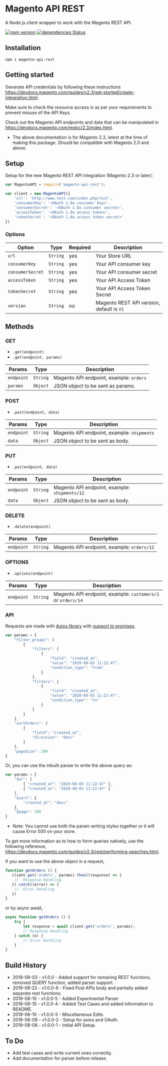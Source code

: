 # Magento API REST

A Node.js client wrapper to work with the Magento REST API.

[![npm version](https://badge.fury.io/js/magento-api-rest.svg)](https://www.npmjs.com/package/magento-api-rest)
[![dependencies Status](https://david-dm.org/aadityachakravarty/magento-api-rest/status.svg)](https://david-dm.org/aadityachakravarty/magento-api-rest)

## Installation

```
npm i magento-api-rest
```

## Getting started

Generate API credentials by following these instructions <https://devdocs.magento.com/guides/v2.3/get-started/create-integration.html>.

Make sure to check the resource access is as per your requirements to prevent misuse of the API Keys.

Check out the Magento API endpoints and data that can be manipulated in <https://devdocs.magento.com/redoc/2.3/index.html>.

* The above documentation is for Magento 2.3, latest at the time of making this package. Should be compatible with Magento 2.0 and above.

## Setup

Setup for the new Magento REST API integration (Magento 2.3 or later):

```js
var MagentoAPI = require('magento-api-rest');

var client = new MagentoAPI({
    'url': 'http://www.test.com/index.php/rest',
    'consumerKey': '<OAuth 1.0a consumer key>',
    'consumerSecret': '<OAuth 1.0a consumer secret>',
    'accessToken': '<OAuth 1.0a access token>',
    'tokenSecret': '<OAuth 1.0a access token secret>'
})
```

### Options

| Option              | Type      | Required | Description                                                |
|---------------------|-----------|----------| -----------------------------------------------------------|
| `url`               | `String`  | yes      | Your Store URL                                             |
| `consumerKey`       | `String`  | yes      | Your API consumer key                                      |
| `consumerSecret`    | `String`  | yes      | Your API consumer secret                                   |
| `accessToken`       | `String`  | yes      | Your API Access Token                                      |
| `tokenSecret`       | `String`  | yes      | Your API Access Token Secret                               |
| `version`           | `String`  | no       | Magento REST API version, default is `V1`                  |

## Methods

### GET

- `.get(endpoint)`
- `.get(endpoint, params)`

| Params     | Type     | Description                                                   |
|------------|----------|---------------------------------------------------------------|
| `endpoint` | `String` | Magento API endpoint, example: `orders`                       |
| `params`   | `Object` | JSON object to be sent as params.                             |

### POST

- `.post(endpoint, data)`

| Params     | Type     | Description                                                 |
|------------|----------|-------------------------------------------------------------|
| `endpoint` | `String` | Magento API endpoint, example: `shipments`                  |
| `data`     | `Object` | JSON object to be sent as body.                             |

### PUT

- `.put(endpoint, data)`

| Params     | Type     | Description                                                 |
|------------|----------|-------------------------------------------------------------|
| `endpoint` | `String` | Magento API endpoint, example: `shipments/12`               |
| `data`     | `Object` | JSON object to be sent as body.                             |

### DELETE

- `.delete(endpoint)`

| Params     | Type     | Description                                                     |
|------------|----------|-----------------------------------------------------------------|
| `endpoint` | `String` | Magento API endpoint, example: `orders/12`                      |

### OPTIONS

- `.options(endpoint)`

| Params     | Type     | Description                                                     |
|------------|----------|-----------------------------------------------------------------|
| `endpoint` | `String` | Magento API endpoint, example: `customers/1` or `orders/14`     |


### API

Requests are made with [Axios library](https://github.com/axios/axios) with [support to promises](https://github.com/axios/axios#promises).

```js
var params = {
    "filter_groups": [
        {
            "filters": [
                {
                    "field": "created_at",
                    "value": "2019-08-03 11:22:47",
                    "condition_type": "from"
                }
            ],
            "filters": [
                {   
                    "field": "created_at",
                    "value": "2020-08-03 11:22:47",
                    "condition_type": "to"
                }
            ]
        }
    ],
    "sortOrders": [
        {
            "field": "created_at",
            "direction": "desc"
        }
    ],
    "pageSize": 200
}
```
Or, you can use the inbuilt parser to write the above query as:
```js
var params = {
    "$or": [
        { "created_at": "2019-08-03 11:22:47" },
        { "created_at": "2020-08-03 11:22:47" }
    ],
    "$sort": {
        "created_at": "desc"
    },
    "$page": 200
}
```
* Note: You cannot use both the param writing styles together or it will cause Error 500 on your store.

To get more information as to how to form queries natively, use the following reference,
<https://devdocs.magento.com/guides/v2.3/rest/performing-searches.html>.

If you want to use the above object in a request,
```js
function getOrders () {
   client.get('orders', params).then((response) => {
    //  Response Handling
   }).catch((error) => {
    //  Error Handling
   })
}
```
or by async await,

```js
async function getOrders () {
    try {
        let response = await client.get('orders', params);
        // Response Handling
    } catch (e) {
        // Error Handling
    }
}
```

## Build History

- 2019-09-03 - v1.0.0 - Added support for remaning REST functions, removed QUERY function, added parser support.
- 2019-08-22 - v1.0.0-6 - Fixed Post APIs body and partially added separate rest functions.
- 2019-08-10 - v1.0.0-5 - Added Experimental Parser
- 2019-08-10 - v1.0.0-4 - Added Test Cases and added information to README.
- 2019-08-10 - v1.0.0-3 - Miscellaneous Edits
- 2019-08-09 - v1.0.0-2 - Setup for axios and OAuth.
- 2019-08-08 - v1.0.0-1 - Initial API Setup.

## To Do

* Add test cases and write current ones correctly.
* Add documentation for parser before release.